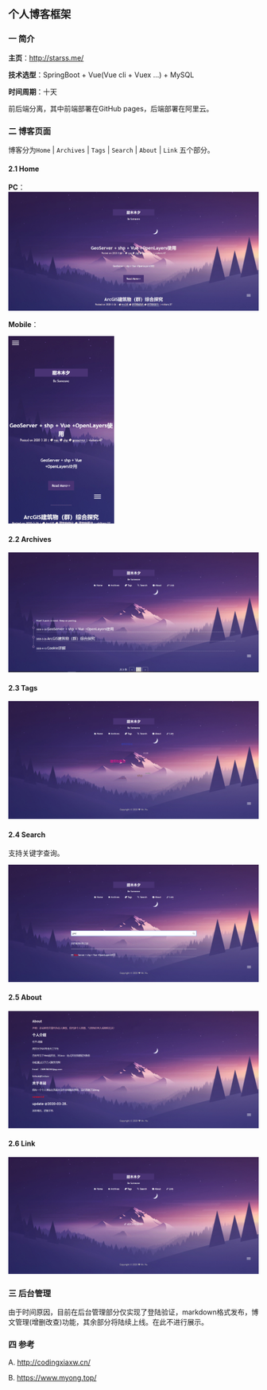 ## 个人博客框架

### 一 简介

**主页**：http://starss.me/

**技术选型**：SpringBoot + Vue(Vue cli + Vuex ...) + MySQL

**时间周期**：十天

前后端分离，其中前端部署在GitHub pages，后端部署在阿里云。

### 二 博客页面

博客分为`Home` | `Archives` | `Tags` | `Search` | `About` | `Link` 五个部分。

#### 2.1 Home

**PC**：![image-20200414221542608](README.assets/image-20200414221542608.png)

**Mobile**：

<img src="README.assets/image-20200414221629119.png" alt="image-20200414221629119" style="zoom:50%;" />

#### 2.2 Archives

![image-20200414221924446](README.assets/image-20200414221924446.png)

#### 2.3 Tags

![image-20200414222006949](README.assets/image-20200414222006949.png)

#### 2.4 Search

支持关键字查询。

![image-20200414222057643](README.assets/image-20200414222057643.png)

#### 2.5 About

![image-20200414222133529](README.assets/image-20200414222133529.png)

#### 2.6 Link

![image-20200414222159379](README.assets/image-20200414222159379.png)

### 三 后台管理

由于时间原因，目前在后台管理部分仅实现了登陆验证，markdown格式发布，博文管理(增删改查)功能，其余部分将陆续上线。在此不进行展示。

### 四 参考

A. http://codingxiaxw.cn/

B. https://www.myong.top/
